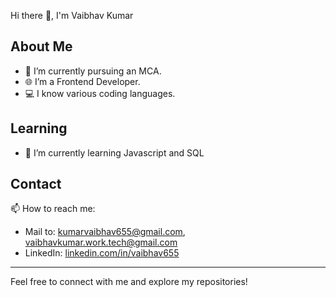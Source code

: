 Hi there 👋, I'm Vaibhav Kumar
## About Me
- 🔭 I’m currently pursuing an MCA.
- 🌐 I’m a Frontend Developer.
- 💻 I know various coding languages.

## Learning
- 🌱 I’m currently learning Javascript and SQL


## Contact
📫 How to reach me:
- Mail to: kumarvaibhav655@gmail.com, vaibhavkumar.work.tech@gmail.com
- LinkedIn: [linkedin.com/in/vaibhav655](https://www.linkedin.com/in/vaibhav-kumar-b25875201/)

---

Feel free to connect with me and explore my repositories!

